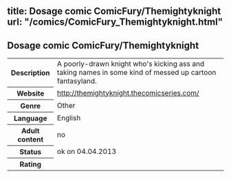 title: Dosage comic ComicFury/Themightyknight
url: "/comics/ComicFury_Themightyknight.html"
---
Dosage comic ComicFury/Themightyknight
-----------------------------------------

<table class="comicinfo">
<tr>
<th>Description</th><td>A poorly-drawn knight who's kicking ass and taking names in some kind of messed up cartoon fantasyland.</td>
</tr>
<tr>
<th>Website</th><td><a href="http://themightyknight.thecomicseries.com/">http://themightyknight.thecomicseries.com/</a></td>
</tr>
<tr>
<th>Genre</th><td>Other</td>
</tr>
<tr>
<th>Language</th><td>English</td>
</tr>
<tr>
<th>Adult content</th><td>no</td>
</tr>
<tr>
<th>Status</th><td>ok on 04.04.2013</td>
</tr>
<tr>
<th>Rating</th><td><div class="g-plusone" data-size="standard" data-annotation="bubble"
 data-href="http://themightyknight.thecomicseries.com/"></div></td>
</tr>
</table>
<script type="text/javascript">
  (function() {
    var po = document.createElement('script'); po.type = 'text/javascript'; po.async = true;
    po.src = 'https://apis.google.com/js/plusone.js';
    var s = document.getElementsByTagName('script')[0]; s.parentNode.insertBefore(po, s);
  })();
</script>
